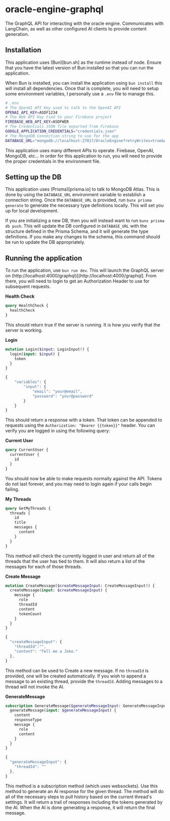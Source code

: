 # oracle-engine-graphql

The GraphQL API for interacting with the oracle engine. Communicates with LangChain, as well as other configured AI clients to provide content generation.

## Installation

This application uses (Bun)[bun.sh] as the runtime instead of node. Ensure that you have the latest version of Bun installed so that you can run the application.

When Bun is installed, you can install the application using `bun install` this will install all dependencies. Once that is complete, you will need to setup some environment variables, I personally use a `.env` file to manage this.

```bash
# .env
# The OpenAI API Key used to talk to the OpenAI API
OPENAI_API_KEY=ASDF1234
# The Web API Key tied to your Firebase project
FIREBASE_WEB_API_KEY=ASDFWER
# The Credentials JSON file exported from Firebase
GOOGLE_APPLICATION_CREDENTIALS="credentials.json"
# The MongoDB Connection string to use for the app
DATABASE_URL="mongodb://localhost:27017/OracleEngine?retryWrites=true&w=majority"
```

This application uses many different APIs to operate. Firebase, OpenAI, MongoDB, etc... In order for this application to run, you will need to provide the proper credentials in the environment file.

## Setting up the DB

This application uses (Prisma)[prisma.io] to talk to MongoDB Atlas. This is done by using the `DATABASE_URL` environment variable to establish a connection string. Once the `DATABASE_URL` is provided, run `bunx prisma generate` to generate the necessary type definitions locally. This will set you up for local development.

If you are initializing a new DB, then you will instead want to run `bunx prisma db push`. This will update the DB configured in `DATABASE_URL` with the structure defined in the Prisma Schema, and it will generate the type definitions. If you make any changes to the schema, this command should be run to update the DB appropriately.

## Running the application

To run the application, use `bun run dev`. This will launch the GraphQL server on (http://localhost:4000/graphql)[(http://localhost:4000/graphql]. From there, you will need to login to get an Authorization Header to use for subsequent requests.

**Health Check**

```graphql
query HealthCheck {
  healthCheck
}
```

This should return true if the server is running. It is how you verify that the server is working.

**Login**

```graphql
mutation Login($input: LoginInput!) {
  login(input: $input) {
    token
  }
}
```

```js
{
    "variables": {
        "input": {
            "email": "your@email",
            "password": "your@password"
        }
    }
}
```

This should return a response with a token. That token can be appended to requests using the `Authorization: "Bearer {{token}}"` header. You can verify you are logged in using the following query:

**Current User**

```graphql
query CurrentUser {
  currentUser {
    id
  }
}
```

You should now be able to make requests normally against the API. Tokens do not last forever, and you may need to login again if your calls begin failing.

**My Threads**

```graphql
query GetMyThreads {
  threads {
    id
    title
    messages {
      content
    }
  }
}
```

This method will check the currently logged in user and return all of the threads that the user has tied to them. It will also return a list of the messages for each of those threads.

**Create Message**

```graphql
mutation CreateMessage($createMessageInput: CreateMessageInput!) {
  createMessage(input: $createMessageInput) {
    message {
      role
      threadId
      content
      tokenCount
    }
  }
}
```

```js
{
  "createMessageInput": {
    "threadId":"",
    "content": "Tell me a Joke."
  },
}
```

This method can be used to Create a new message. If no `threadId` is provided, one will be created automatically. If you wish to append a message to an existing thread, provide the `threadId`. Adding messages to a thread will not invoke the AI.

**GenerateMessage**

```graphql
subscription GenerateMessage($generateMessageInput: GenerateMessageInput!) {
  generateMessage(input: $generateMessageInput) {
    content
    responseType
    message {
      role
      content
    }
  }
}
```

```js
{
  "generateMessageInput": {
    "threadId": ""
  },
}
```

This method is a subscription method (which uses websockets). Use this method to generate an AI response for the given thread. The method will do all of the necessary steps to pull history based on the current thread's settings. It will return a trail of responses including the tokens generated by the AI. When the AI is done generating a response, it will return the final message.
